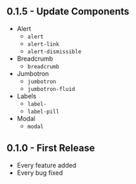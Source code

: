 ## 0.1.5 - Update Components
* Alert
  * `alert`
  * `alert-link`
  * `alert-dismissible`
* Breadcrumb
  * `breadcrumb`
* Jumbotron
  * `jumbotron`
  * `jumbotron-fluid`
* Labels
  * `label-`
  * `label-pill`
* Modal
  * `modal`

## 0.1.0 - First Release
* Every feature added
* Every bug fixed
